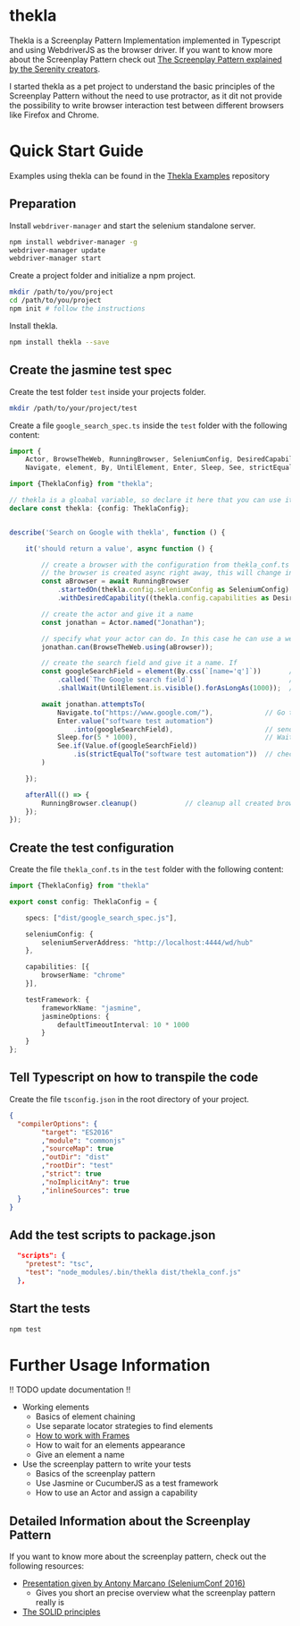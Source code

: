 # thekla
Thekla is a Screenplay Pattern Implementation implemented in Typescript and using WebdriverJS as the browser driver.
If you want to know more about the Screenplay Pattern check out
[The Screenplay Pattern explained by the Serenity creators](https://serenity-js.org/design/screenplay-pattern.html).

I started thekla as a pet project to understand the basic principles of the Screenplay Pattern without the need to use
protractor, as it dit not provide the possibility to write browser interaction test between different browsers like
Firefox and Chrome.

# Quick Start Guide

Examples using thekla can be found in the [Thekla Examples](https://github.com/andy-schulz/thekla-examples) repository

## Preparation

Install ``webdriver-manager`` and start the selenium standalone server.

````bash
npm install webdriver-manager -g
webdriver-manager update
webdriver-manager start
```` 

Create a project folder and initialize a npm project.

````bash
mkdir /path/to/you/project
cd /path/to/you/project
npm init # follow the instructions
````

Install thekla.

````bash
npm install thekla --save
````

## Create the jasmine test spec

Create the test folder ``test`` inside your projects folder.

````bash
mkdir /path/to/your/project/test
````

Create a file ``google_search_spec.ts`` inside the ``test`` folder with the following content:

````typescript
import {
    Actor, BrowseTheWeb, RunningBrowser, SeleniumConfig, DesiredCapabilities,
    Navigate, element, By, UntilElement, Enter, Sleep, See, strictEqualTo, Value} from "thekla-core";

import {TheklaConfig} from "thekla";

// thekla is a gloabal variable, so declare it here that you can use it
declare const thekla: {config: TheklaConfig};


describe('Search on Google with thekla', function () {

    it('should return a value', async function () {

        // create a browser with the configuration from thekla_conf.ts
        // the browser is created async right away, this will change in future versions, then it will created upon first use
        const aBrowser = await RunningBrowser
            .startedOn(thekla.config.seleniumConfig as SeleniumConfig)
            .withDesiredCapability((thekla.config.capabilities as DesiredCapabilities[])[0]);

        // create the actor and give it a name
        const jonathan = Actor.named("Jonathan");

        // specify what your actor can do. In this case he can use a web browser with the browser created before.
        jonathan.can(BrowseTheWeb.using(aBrowser));

        // create the search field and give it a name. If
        const googleSearchField = element(By.css(`[name='q']`))       // say how you want to locate the element
            .called(`The Google search field`)                        // give the element a name (optional)
            .shallWait(UntilElement.is.visible().forAsLongAs(1000));  // if its not there right away, wait for it (optional)

        await jonathan.attemptsTo(
            Navigate.to("https://www.google.com/"),             // Go to Google
            Enter.value("software test automation")
                .into(googleSearchField),                       // send the search text to the search field
            Sleep.for(5 * 1000),                                // Wait for 5 Seconds (just to visually follow the test case)
            See.if(Value.of(googleSearchField))
                .is(strictEqualTo("software test automation"))  // check if the text was entered
        )

    });

    afterAll(() => {
        RunningBrowser.cleanup()            // cleanup all created browser when you are done
    });
});
````

## Create the test configuration

Create the file ``thekla_conf.ts`` in the ``test`` folder with the following content:

````typescript
import {TheklaConfig} from "thekla"

export const config: TheklaConfig = {

    specs: ["dist/google_search_spec.js"],

    seleniumConfig: {
        seleniumServerAddress: "http://localhost:4444/wd/hub"
    },

    capabilities: [{
        browserName: "chrome"
    }],

    testFramework: {
        frameworkName: "jasmine",
        jasmineOptions: {
            defaultTimeoutInterval: 10 * 1000
        }
    }
};
````

## Tell Typescript on how to transpile the code

Create the file ``tsconfig.json`` in the root directory of your project.

````json
{
  "compilerOptions": {
        "target": "ES2016"
        ,"module": "commonjs"
        ,"sourceMap": true
        ,"outDir": "dist"
        ,"rootDir": "test"
        ,"strict": true
        ,"noImplicitAny": true
        ,"inlineSources": true
  }
}
````

## Add the test scripts to package.json

````json
  "scripts": {
    "pretest": "tsc",
    "test": "node_modules/.bin/thekla dist/thekla_conf.js"
  },
````

## Start the tests

````bash
npm test
````

# Further Usage Information

!! TODO update documentation !!
* Working elements
  * Basics of element chaining
  * Use separate locator strategies to find elements
  * [How to work with Frames](docs/creating_elements/WORKING_WITH_FRAMES.md)
  * How to wait for an elements appearance
  * Give an element a name
* Use the screenplay pattern to write your tests
  * Basics of the screenplay pattern
  * Use Jasmine or CucumberJS as a test framework
  * How to use an Actor and assign a capability

## Detailed Information about the Screenplay Pattern 
If you want to know more about the screenplay pattern, check out the following resources:
* [Presentation given by Antony Marcano (SeleniumConf 2016)](https://www.youtube.com/watch?v=8f8tdZBvAbI)
  * Gives you short an precise overview what the screenplay pattern really is
* [The SOLID principles](https://en.wikipedia.org/wiki/SOLID)
